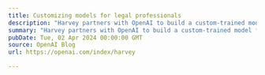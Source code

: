 ```yaml
---
title: Customizing models for legal professionals
description: "Harvey partners with OpenAI to build a custom-trained model for legal professionals."
summary: "Harvey partners with OpenAI to build a custom-trained model for legal professionals."
pubDate: Tue, 02 Apr 2024 00:00:00 GMT
source: OpenAI Blog
url: https://openai.com/index/harvey

---
```


